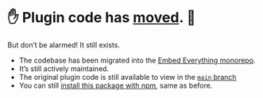 # ✋ Plugin code has [moved](https://github.com/gfscott/eleventy-plugin-embed-everything). 🤚

But don’t be alarmed! It still exists.

- The codebase has been migrated into the [Embed Everything monorepo](https://github.com/gfscott/eleventy-plugin-embed-everything).
- It’s still actively maintained.
- The original plugin code is still available to view in the [`main` branch](https://github.com/gfscott/eleventy-plugin-embed-twitch/tree/main)
- You can still [install this package with npm](https://www.npmjs.com/package/eleventy-plugin-embed-twitch), same as before.